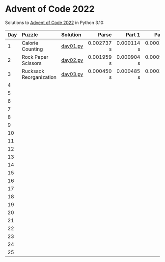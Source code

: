 # Advent of Code 2022

Solutions to [Advent of Code 2022](https://adventofcode.com/2022/) in Python 3.10:

| Day | Puzzle                  | Solution                   | Parse      | Part 1     | Part 2     |
| :-- | :---------------------- | :--------------------------| ---------: | ---------: | ---------: |
| 1   | Calorie Counting        | [day01.py](Day01/day01.py) | 0.002737 s | 0.000114 s | 0.000115 s |
| 2   | Rock Paper Scissors     | [day02.py](Day02/day02.py) | 0.001959 s | 0.000904 s | 0.000920 s |
| 3   | Rucksack Reorganization | [day03.py](Day03/day03.py) | 0.000450 s | 0.000485 s | 0.000322 s |
| 4   |                         |                            |            |            |            |
| 5   |                         |                            |            |            |            |
| 6   |                         |                            |            |            |            |
| 7   |                         |                            |            |            |            |
| 8   |                         |                            |            |            |            |
| 9   |                         |                            |            |            |            |
| 10  |                         |                            |            |            |            |
| 11  |                         |                            |            |            |            |
| 12  |                         |                            |            |            |            |
| 13  |                         |                            |            |            |            |
| 14  |                         |                            |            |            |            |
| 15  |                         |                            |            |            |            |
| 16  |                         |                            |            |            |            |
| 17  |                         |                            |            |            |            |
| 18  |                         |                            |            |            |            |
| 19  |                         |                            |            |            |            |
| 20  |                         |                            |            |            |            |
| 21  |                         |                            |            |            |            |
| 22  |                         |                            |            |            |            |
| 23  |                         |                            |            |            |            |
| 24  |                         |                            |            |            |            |
| 25  |                         |                            |            |            |            |
